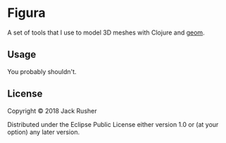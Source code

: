 # Figura

A set of tools that I use to model 3D meshes with Clojure
and [geom](https://github.com/thi-ng/geom). 

## Usage

You probably shouldn't.

## License

Copyright © 2018 Jack Rusher

Distributed under the Eclipse Public License either version 1.0 or (at
your option) any later version.

